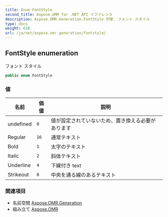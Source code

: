 ```yaml
---
title: Enum FontStyle
second_title: Aspose.OMR for .NET API リファレンス
description: Aspose.OMR.Generation.FontStyle 列挙. フォント スタイル
type: docs
weight: 610
url: /ja/net/aspose.omr.generation/fontstyle/
---
```

## FontStyle enumeration

フォント スタイル

```csharp
public enum FontStyle
```

### 値

| 名前 | 価値 | 説明 |
| --- | --- | --- |
| undefined | `0` | 値が設定されていないため、置き換える必要があります |
| Regular | `16` | 通常テキスト |
| Bold | `1` | 太字のテキスト |
| Italic | `2` | 斜体テキスト |
| Underline | `4` | 下線付き text |
| Strikeout | `8` | 中央を通る線のあるテキスト |

### 関連項目

* 名前空間 [Aspose.OMR.Generation](../../aspose.omr.generation/)
* 組み立て [Aspose.OMR](../../)



